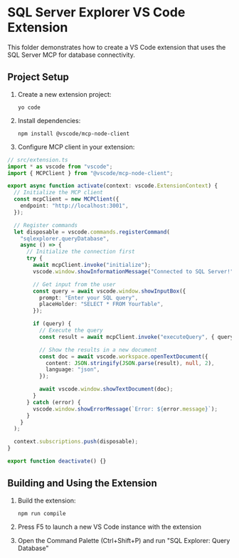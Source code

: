 # SQL Server Explorer VS Code Extension

This folder demonstrates how to create a VS Code extension that uses the SQL Server MCP for database connectivity.

## Project Setup

1. Create a new extension project:

   ```
   yo code
   ```

2. Install dependencies:

   ```
   npm install @vscode/mcp-node-client
   ```

3. Configure MCP client in your extension:

```typescript
// src/extension.ts
import * as vscode from "vscode";
import { MCPClient } from "@vscode/mcp-node-client";

export async function activate(context: vscode.ExtensionContext) {
  // Initialize the MCP client
  const mcpClient = new MCPClient({
    endpoint: "http://localhost:3001",
  });

  // Register commands
  let disposable = vscode.commands.registerCommand(
    "sqlexplorer.queryDatabase",
    async () => {
      // Initialize the connection first
      try {
        await mcpClient.invoke("initialize");
        vscode.window.showInformationMessage("Connected to SQL Server!");

        // Get input from the user
        const query = await vscode.window.showInputBox({
          prompt: "Enter your SQL query",
          placeHolder: "SELECT * FROM YourTable",
        });

        if (query) {
          // Execute the query
          const result = await mcpClient.invoke("executeQuery", { query });

          // Show the results in a new document
          const doc = await vscode.workspace.openTextDocument({
            content: JSON.stringify(JSON.parse(result), null, 2),
            language: "json",
          });

          await vscode.window.showTextDocument(doc);
        }
      } catch (error) {
        vscode.window.showErrorMessage(`Error: ${error.message}`);
      }
    }
  );

  context.subscriptions.push(disposable);
}

export function deactivate() {}
```

## Building and Using the Extension

1. Build the extension:

   ```
   npm run compile
   ```

2. Press F5 to launch a new VS Code instance with the extension

3. Open the Command Palette (Ctrl+Shift+P) and run "SQL Explorer: Query Database"
